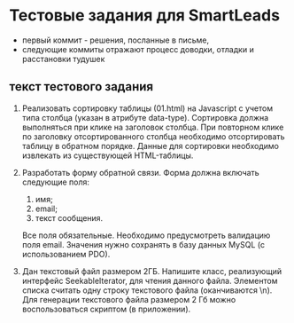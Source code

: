 # Тестовые задания для SmartLeads

 - первый коммит - решения, посланные в письме,
 - следующие коммиты отражают процесс доводки, отладки и расстановки тудушек
 
 ## текст тестового задания
   
 1. Реализовать сортировку таблицы (01.html) на Javascript с учетом типа столбца (указан в атрибуте data-type).
 Сортировка должна выполняться при клике на заголовок столбца.
 При повторном клике по заголовку отсортированного столбца необходимо отсортировать таблицу в обратном порядке.
 Данные для сортировки необходимо извлекать из существующей HTML-таблицы.
  
 2. Разработать форму обратной связи.
 Форма должна включать следующие поля: 
    1. имя;
    1. email;
    1. текст сообщения.
    
     Все поля обязательные.
     Необходимо предусмотреть валидацию поля email.
     Значения нужно сохранять в базу данных MySQL (с использованием PDO).
  
 3. Дан текстовый файл размером 2ГБ. Напишите класс, реализующий интерфейс SeekableIterator, для чтения данного файла.
 Элементом списка считать одну строку текстового файла (оканчиваются \n).
 Для генерации текстового файла размером 2 Гб можно воспользоваться скриптом (в приложении).
  
